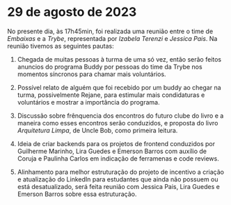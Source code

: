 # 29 de agosto de 2023

No presente dia, às 17h45min, foi realizada uma reunião entre o time de *Embaixas* e a *Trybe*, representada por *Izabela Terenzi* e *Jessica Pais*.
Na reunião tivemos as seguintes pautas:

1. Chegada de muitas pessoas à turma de uma só vez, então serão feitos anuncios do programa Buddy por pessoas do time da Trybe nos momentos síncronos para chamar mais voluntários.

2. Possível relato de alguém que foi recebido por um buddy ao chegar na turma, possivelmente Rejane, para estimular mais condidaturas e voluntários e mostrar a importância do programa.

3. Discussão sobre frênquencia dos encontros do futuro clube do livro e a maneira como esses encontros serão conduzidos, e proposta do livro *Arquitetura Limpa*, de Uncle Bob, como primeira leitura.

4. Ideia de criar backends para os projetos de frontend conduzidos por Guilherme Marinho, Lira Guedes e Emerson Barros com auxílio de Coruja e Paulinha Carlos em indicação de ferramenas e code reviews.

5. Alinhamento para melhor estruturação do projeto de incentivo a criação e atualização do LinkedIn para estudantes que ainda não possuem ou está desatualizado, será feita reunião com Jessica Pais, Lira Guedes e Emerson Barros sobre essa estruturação.